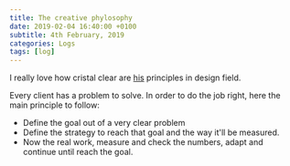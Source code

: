 ```yaml
---
title: The creative phylosophy
date: 2019-02-04 16:40:00 +0100
subtitle: 4th February, 2019
categories: Logs
tags: [log]
---
```


I really love how cristal clear are [his](http://brandongregorycreative.com/design.html) principles in design field.

Every client has a problem to solve. In order to do the job right, here the main principle to follow:

- Define the goal out of a very clear problem
- Define the strategy to reach that goal and the way it'll be measured.
- Now the real work, measure and check the numbers, adapt and continue until reach the goal.

